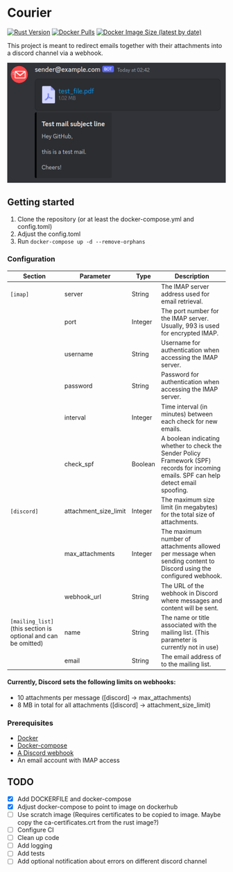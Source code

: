 # Courier

[![Rust Version](https://img.shields.io/badge/Rust-1.74.1-red.svg)](https://www.rust-lang.org/)
[![Docker Pulls](https://img.shields.io/docker/pulls/mfloto/courier.svg)](https://hub.docker.com/r/mfloto/courier)
[![Docker Image Size (latest by date)](https://img.shields.io/docker/image-size/mfloto/courier)](https://hub.docker.com/r/mfloto/courier)


This project is meant to redirect emails together with their attachments into a discord channel via a webhook.

![screenshot of a sample email in discord](./images/testmail_discord.png)

## Getting started

1. Clone the repository (or at least the docker-compose.yml and config.toml)
2. Adjust the config.toml
3. Run `docker-compose up -d --remove-orphans`

### Configuration

| Section                                                            | Parameter             | Type    | Description                                                                                                                              |
|--------------------------------------------------------------------|-----------------------|---------|------------------------------------------------------------------------------------------------------------------------------------------|
| `[imap]`                                                           | server                | String  | The IMAP server address used for email retrieval.                                                                                        |
|                                                                    | port                  | Integer | The port number for the IMAP server. Usually, 993 is used for encrypted IMAP.                                                            |
|                                                                    | username              | String  | Username for authentication when accessing the IMAP server.                                                                              |
|                                                                    | password              | String  | Password for authentication when accessing the IMAP server.                                                                              |
|                                                                    | interval              | Integer | Time interval (in minutes) between each check for new emails.                                                                            |
|                                                                    | check_spf             | Boolean | A boolean indicating whether to check the Sender Policy Framework (SPF) records for incoming emails. SPF can help detect email spoofing. |
| `[discord]`                                                        | attachment_size_limit | Integer | The maximum size limit (in megabytes) for the total size of attachments.                                                                 |
|                                                                    | max_attachments       | Integer | The maximum number of attachments allowed per message when sending content to Discord using the configured webhook.                      |
|                                                                    | webhook_url           | String  | The URL of the webhook in Discord where messages and content will be sent.                                                               |
| `[mailing_list]`<br/>(this section is optional and can be omitted) | name                  | String  | The name or title associated with the mailing list. (This parameter is currently not in use)                                             |
|                                                                    | email                 | String  | The email address of to the mailing list.                                                                                                |

#### Currently, Discord sets the following limits on webhooks:

- 10 attachments per message ([discord] -> max_attachments)
- 8 MB in total for all attachments ([discord] -> attachment_size_limit)

### Prerequisites

- [Docker](https://docs.docker.com/get-docker/)
- [Docker-compose](https://docs.docker.com/compose/install/)
- [A Discord webhook](https://support.discord.com/hc/en-us/articles/228383668-Intro-to-Webhooks)
- An email account with IMAP access

## TODO

- [x] Add DOCKERFILE and docker-compose
- [x] Adjust docker-compose to point to image on dockerhub
- [ ] Use scratch image (Requires certificates to be copied to image. Maybe copy the ca-certificates.crt from the rust image?)
- [ ] Configure CI
- [ ] Clean up code
- [ ] Add logging
- [ ] Add tests
- [ ] Add optional notification about errors on different discord channel